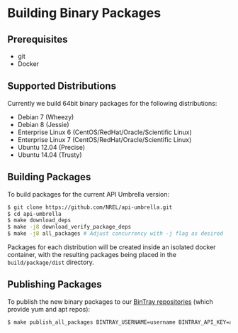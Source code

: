 # Building Binary Packages

## Prerequisites

- git
- Docker

## Supported Distributions

Currently we build 64bit binary packages for the following distributions:

- Debian 7 (Wheezy)
- Debian 8 (Jessie)
- Enterprise Linux 6 (CentOS/RedHat/Oracle/Scientific Linux)
- Enterprise Linux 7 (CentOS/RedHat/Oracle/Scientific Linux)
- Ubuntu 12.04 (Precise)
- Ubuntu 14.04 (Trusty)

## Building Packages 

To build packages for the current API Umbrella version:

```sh
$ git clone https://github.com/NREL/api-umbrella.git
$ cd api-umbrella
$ make download_deps
$ make -j8 download_verify_package_deps
$ make -j8 all_packages # Adjust concurrency with -j flag as desired
```

Packages for each distribution will be created inside an isolated docker container, with the resulting packages being placed in the `build/package/dist` directory.

## Publishing Packages

To publish the new binary packages to our [BinTray repositories](https://bintray.com/nrel) (which provide yum and apt repos):

```sh
$ make publish_all_packages BINTRAY_USERNAME=username BINTRAY_API_KEY=api_key
```
